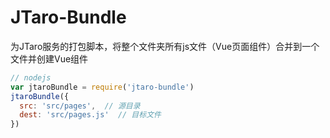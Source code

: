 # JTaro-Bundle

为JTaro服务的打包脚本，将整个文件夹所有js文件（Vue页面组件）合并到一个文件并创建Vue组件

```js
// nodejs
var jtaroBundle = require('jtaro-bundle')
jtaroBundle({
  src: 'src/pages',  // 源目录
  dest: 'src/pages.js'  // 目标文件
})
```
